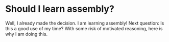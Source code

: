 # Should I learn assembly?

Well, I already made the decision. I am learning assembly! Next question: Is this a good use of my time? With some risk of motivated reasoning, here is why I am doing this.



